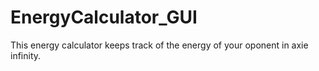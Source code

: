 # EnergyCalculator_GUI 

This energy calculator keeps track of the energy of your oponent in axie infinity.
